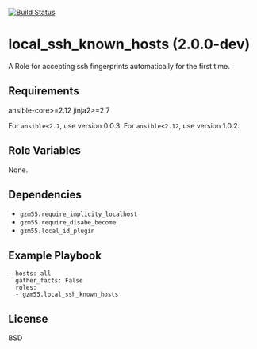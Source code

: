 [![Build Status](https://travis-ci.org/gzm55/ansible-local-ssh-known-hosts-role.svg?branch=master)](https://travis-ci.org/gzm55/ansible-local-ssh-known-hosts-role)

local_ssh_known_hosts (2.0.0-dev)
=================================

A Role for accepting ssh fingerprints automatically for the first time.

Requirements
------------

ansible-core>=2.12
jinja2>=2.7

For `ansible<2.7`, use version 0.0.3.
For `ansible<2.12`, use version 1.0.2.

Role Variables
--------------

None.

Dependencies
------------

- `gzm55.require_implicity_localhost`
- `gzm55.require_disabe_become`
- `gzm55.local_id_plugin`

Example Playbook
----------------

    - hosts: all
      gather_facts: False
      roles:
      - gzm55.local_ssh_known_hosts

License
-------

BSD
